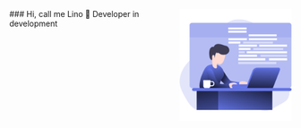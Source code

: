 <img align="right" src=".github/illustration.png" width="200"/>
### Hi, call me Lino 👋
Developer in development


